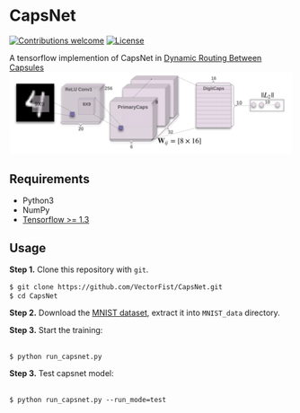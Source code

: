 # CapsNet

[![Contributions welcome](https://img.shields.io/badge/contributions-welcome-brightgreen.svg?style=plastic)](CONTRIBUTING.md)
[![License](https://img.shields.io/badge/license-Apache%202.0-blue.svg?style=plastic)](https://opensource.org/licenses/Apache-2.0)

A tensorflow implemention of CapsNet in [Dynamic Routing Between Capsules](https://arxiv.org/abs/1710.09829)
![capsnet](capsnet.png)

## Requirements
- Python3
- NumPy
- [Tensorflow >= 1.3](https://github.com/tensorflow/tensorflow)

## Usage
**Step 1.** 
Clone this repository with ``git``.

```
$ git clone https://github.com/VectorFist/CapsNet.git
$ cd CapsNet
```

**Step 2.** 
Download the [MNIST dataset](http://yann.lecun.com/exdb/mnist/), extract it into ``MNIST_data`` directory.

**Step 3.** 
Start the training:
```

$ python run_capsnet.py
```

**Step 3.** 
Test capsnet model:
```

$ python run_capsnet.py --run_mode=test
```
